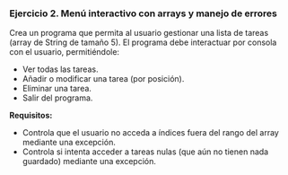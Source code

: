 ### Ejercicio 2. Menú interactivo con arrays y manejo de errores

Crea un programa que permita al usuario gestionar una lista de tareas (array de String de tamaño 5). El programa debe interactuar por consola con el usuario, permitiéndole:
- Ver todas las tareas.
- Añadir o modificar una tarea (por posición).
- Eliminar una tarea.
- Salir del programa.

**Requisitos:**

- Controla que el usuario no acceda a índices fuera del rango del array mediante una excepción.
- Controla si intenta acceder a tareas nulas (que aún no tienen nada guardado) mediante una excepción.
